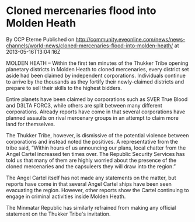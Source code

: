 # Cloned mercenaries flood into Molden Heath
By CCP Eterne
Published on http://community.eveonline.com/news/news-channels/world-news/cloned-mercenaries-flood-into-molden-heath/ at 2013-05-16T13:04:16Z

MOLDEN HEATH – Within the first ten minutes of the Thukker Tribe opening planetary districts in Molden Heath to cloned mercenaries, every district set aside had been claimed by independent corporations. Individuals continue to arrive by the thousands as they fortify their newly-claimed districts and prepare to sell their skills to the highest bidders.

Entire planets have been claimed by corporations such as SVER True Blood and D3LTA FORC3, while others are split between many different corporations. Already reports have come in that several corporations have planned assaults on rival mercenary groups in an attempt to claim more land for themselves.

The Thukker Tribe, however, is dismissive of the potential violence between corporations and instead noted the positives. A representative from the tribe said, “Within hours of us announcing our plans, local chatter from the Angel Cartel increased ten times over. The Republic Security Services has told us that many of them are highly worried about the presence of the cloned mercenaries and the capsuleers they will draw into the region.”

The Angel Cartel itself has not made any statements on the matter, but reports have come in that several Angel Cartel ships have been seen evacuating the region. However, other reports show the Cartel continuing to engage in criminal activities inside Molden Heath.

The Minmatar Republic has similarly refrained from making any official statement on the Thukker Tribe's invitation.

